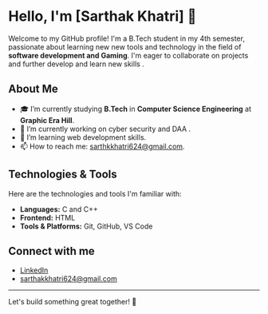 # Hello, I'm [Sarthak Khatri] 👋

Welcome to my GitHub profile! I'm a B.Tech student in my 4th semester, passionate about learning new new tools and technology in the field of **software development and Gaming**. I'm eager to collaborate on projects and further develop and learn new  skills .

## About Me

- 🎓 I’m currently studying **B.Tech** in **Computer Science Engineering** at **Graphic Era Hill**.
- 🔭 I’m currently working on cyber security and DAA .
- 🌱 I’m learning web development skills.
- 📫 How to reach me: <sarthkkhatri624@gmail.com>.

## Technologies & Tools
Here are the technologies and tools I'm familiar with:

- **Languages:** C and C++
- **Frontend:** HTML
- **Tools & Platforms:** Git, GitHub, VS Code


## Connect with me

- [LinkedIn](https://www.linkedin.com/feed/)
- <sarthakkhatri624@gmail.com>

---

Let's build something great together! 🚀
